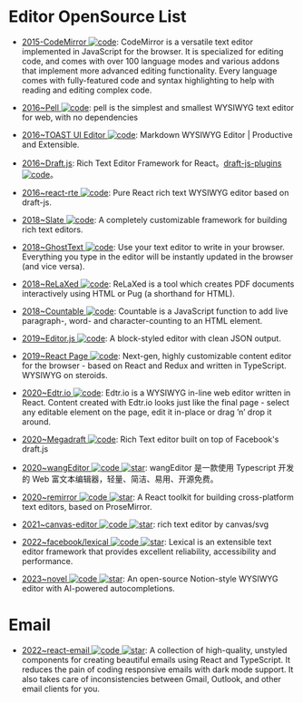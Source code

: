 # Editor OpenSource List

- [2015-CodeMirror ![code](https://ng-tech.icu/assets/code.svg)](https://github.com/codemirror/CodeMirror): CodeMirror is a versatile text editor implemented in JavaScript for the browser. It is specialized for editing code, and comes with over 100 language modes and various addons that implement more advanced editing functionality. Every language comes with fully-featured code and syntax highlighting to help with reading and editing complex code.

- [2016~Pell ![code](https://ng-tech.icu/assets/code.svg)](https://github.com/jaredreich/pell): pell is the simplest and smallest WYSIWYG text editor for web, with no dependencies

- [2016~TOAST UI Editor ![code](https://ng-tech.icu/assets/code.svg)](https://parg.co/UVY): Markdown WYSIWYG Editor | Productive and Extensible.

- [2016~Draft.js](https://facebook.github.io/draft-js/): Rich Text Editor Framework for React。[draft-js-plugins ![code](https://ng-tech.icu/assets/code.svg)](https://www.draft-js-plugins.com/)。

- [2016~react-rte ![code](https://ng-tech.icu/assets/code.svg)](https://github.com/sstur/react-rte): Pure React rich text WYSIWYG editor based on draft-js.

- [2018~Slate ![code](https://ng-tech.icu/assets/code.svg)](https://github.com/ianstormtaylor/slate): A completely customizable framework for building rich text editors.

- [2018~GhostText ![code](https://ng-tech.icu/assets/code.svg)](https://github.com/GhostText/GhostText): Use your text editor to write in your browser. Everything you type in the editor will be instantly updated in the browser (and vice versa).

- [2018~ReLaXed ![code](https://ng-tech.icu/assets/code.svg)](https://github.com/RelaxedJS/ReLaXed): ReLaXed is a tool which creates PDF documents interactively using HTML or Pug (a shorthand for HTML).

- [2018~Countable ![code](https://ng-tech.icu/assets/code.svg)](https://github.com/RadLikeWhoa/Countable/blob/master/README.md): Countable is a JavaScript function to add live paragraph-, word- and character-counting to an HTML element.

- [2019~Editor.js ![code](https://ng-tech.icu/assets/code.svg)](https://github.com/codex-team/editor.js): A block-styled editor with clean JSON output.

- [2019~React Page ![code](https://ng-tech.icu/assets/code.svg)](https://github.com/react-page/react-page): Next-gen, highly customizable content editor for the browser - based on React and Redux and written in TypeScript. WYSIWYG on steroids.

- [2020~Edtr.io ![code](https://ng-tech.icu/assets/code.svg)](https://edtr.io): Edtr.io is a WYSIWYG in-line web editor written in React. Content created with Edtr.io looks just like the final page - select any editable element on the page, edit it in-place or drag ’n’ drop it around.

- [2020~Megadraft ![code](https://ng-tech.icu/assets/code.svg)](https://github.com/globocom/megadraft): Rich Text editor built on top of Facebook's draft.js

- [2020~wangEditor ![code](https://ng-tech.icu/assets/code.svg) ![star](https://img.shields.io/github/stars/wangeditor-team/wangEditor)](https://github.com/wangeditor-team/wangEditor): wangEditor 是一款使用 Typescript 开发的 Web 富文本编辑器，轻量、简洁、易用、开源免费。

- [2020~remirror ![code](https://ng-tech.icu/assets/code.svg) ![star](https://img.shields.io/github/stars/remirror/remirror)](https://github.com/remirror/remirror): A React toolkit for building cross-platform text editors, based on ProseMirror.

- [2021~canvas-editor ![code](https://ng-tech.icu/assets/code.svg) ![star](https://img.shields.io/github/stars/Hufe921/canvas-editor)](https://github.com/Hufe921/canvas-editor): rich text editor by canvas/svg

- [2022~facebook/lexical ![code](https://ng-tech.icu/assets/code.svg) ![star](https://img.shields.io/github/stars/facebook/lexical)](https://github.com/facebook/lexical): Lexical is an extensible text editor framework that provides excellent reliability, accessibility and performance.

- [2023~novel ![code](https://ng-tech.icu/assets/code.svg) ![star](https://img.shields.io/github/stars/steven-tey/novel)](https://github.com/steven-tey/novel): An open-source Notion-style WYSIWYG editor with AI-powered autocompletions.

# Email

- [2022~react-email ![code](https://ng-tech.icu/assets/code.svg) ![star](https://img.shields.io/github/stars/resendlabs/react-email)](https://github.com/resendlabs/react-email): A collection of high-quality, unstyled components for creating beautiful emails using React and TypeScript. It reduces the pain of coding responsive emails with dark mode support. It also takes care of inconsistencies between Gmail, Outlook, and other email clients for you.
